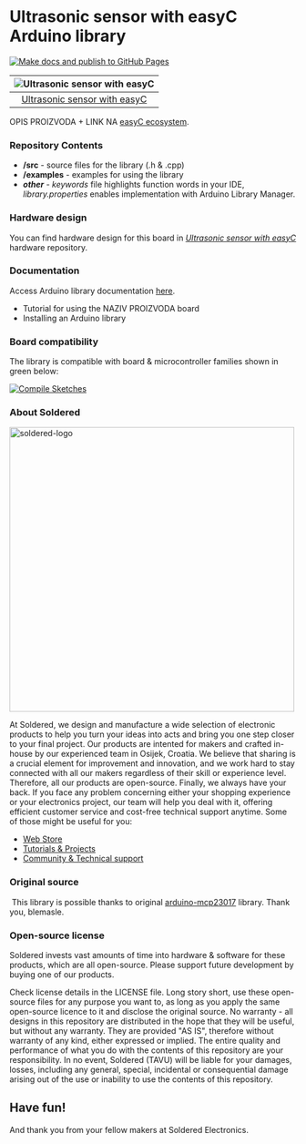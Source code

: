 # Ultrasonic sensor with easyC Arduino library

[![Make docs and publish to GitHub Pages](https://github.com/e-radionicacom/Soldered-Ultrasonic-Sensor-easyC-Arduino-Library/actions/workflows/make_docs.yml/badge.svg?branch=dev)](https://github.com/e-radionicacom/Soldered-Ultrasonic-Sensor-easyC-Arduino-Library/actions/workflows/make_docs.yml)

| ![Ultrasonic sensor with easyC](https://upload.wikimedia.org/wikipedia/commons/8/8f/Example_image.svg) |
| :---------------------------------------------------------------------------------------------: |
| [Ultrasonic sensor with easyC](https://www.solde.red/333001)                                                            |

OPIS PROIZVODA + LINK NA [easyC ecosystem](https://www.soldered.com/en/easyC). 

### Repository Contents
- **/src** - source files for the library (.h & .cpp)
- **/examples** - examples for using the library
- ***other*** - *keywords* file highlights function words in your IDE, *library.properties* enables implementation with Arduino Library Manager.

### Hardware design
You can find hardware design for this board in [*Ultrasonic sensor with easyC*](https://github.com/SolderedElectronics/Ultrasonic-sensor-with-easyC-hardware-design) hardware repository.

### Documentation

Access Arduino library documentation [here](https://SolderedElectronics.github.io/Soldered-Ultrasonic-Sensor-easyC-Arduino-Library/).

- Tutorial for using the NAZIV PROIZVODA board
- Installing an Arduino library

### Board compatibility

The library is compatible with board & microcontroller families shown in green below: 

[![Compile Sketches](http://github-actions.40ants.com/e-radionicacom/Soldered-Ultrasonic-Sensor-easyC-Arduino-Library/matrix.svg?branch=dev&only=Compile%20Sketches)](https://github.com/e-radionicacom/Soldered-Ultrasonic-Sensor-easyC-Arduino-Library/actions/workflows/compile_test.yml)


### About Soldered
<img src="https://raw.githubusercontent.com/e-radionicacom/Soldered-Ultrasonic-Sensor-easyC-Arduino-Library/dev/extras/Soldered-logo-color.png" alt="soldered-logo" width="500"/>

At Soldered, we design and manufacture a wide selection of electronic products to help you turn your ideas into acts and bring you one step closer to your final project. Our products are intented for makers and crafted in-house by our experienced team in Osijek, Croatia. We believe that sharing is a crucial element for improvement and innovation, and we work hard to stay connected with all our makers regardless of their skill or experience level. Therefore, all our products are open-source. Finally, we always have your back. If you face any problem concerning either your shopping experience or your electronics project, our team will help you deal with it, offering efficient customer service and cost-free technical support anytime. Some of those might be useful for you:

- [Web Store](https://www.soldered.com/shop)
- [Tutorials & Projects](https://soldered.com/learn)
- [Community & Technical support](https://soldered.com/community)


### Original source
​
This library is possible thanks to original [arduino-mcp23017](https://github.com/blemasle/arduino-mcp23017) library. Thank you, blemasle. 


### Open-source license
Soldered invests vast amounts of time into hardware & software for these products, which are all open-source. Please support future development by buying one of our products. 

Check license details in the LICENSE file. Long story short, use these open-source files for any purpose you want to, as long as you apply the same open-source licence to it and disclose the original source. No warranty - all designs in this repository are distributed in the hope that they will be useful, but without any warranty. They are provided "AS IS", therefore without warranty of any kind, either expressed or implied. The entire quality and performance of what you do with the contents of this repository are your responsibility. In no event, Soldered (TAVU) will be liable for your damages, losses, including any general, special, incidental or consequential damage arising out of the use or inability to use the contents of this repository. 

## Have fun! 
And thank you from your fellow makers at Soldered Electronics.